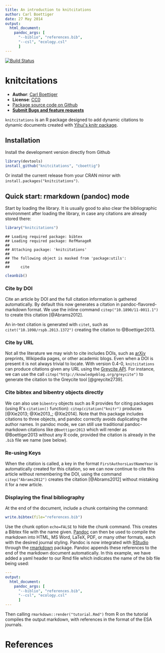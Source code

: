 ```yaml
---
title: An introduction to knitcitations
author: Carl Boettiger
date: 27 May 2014
output: 
  html_document:
    pandoc_args: [
      "--biblio", "references.bib",
      "--csl", "ecology.csl"
      ]
---
```


<!--
%\VignetteEngine{knitr::knitr}
%\VignetteIndexEntry{An introduction to knitcitations}
-->

[![Build Status](https://travis-ci.org/cboettig/knitcitations.svg)](https://travis-ci.org/cboettig/knitcitations)

knitcitations
=============



- **Author**: [Carl Boettiger](http://www.carlboettiger.info/)
- **License**: [CC0](http://creativecommons.org/publicdomain/zero/1.0/)
- [Package source code on Github](https://github.com/cboettig/knitcitations)
- [**Submit Bugs and feature requests**](https://github.com/cboettig/knitcitations/issues)


`knitcitations` is an R package designed to add dynamic citations to dynamic documents created with [Yihui's knitr package](https://github.com/yihui/knitr).



Installation 
------------

Install the development version directly from Github 

```r
library(devtools)
install_github("knitcitations", "cboettig")
```

Or install the current release from your CRAN mirror with `install.packages("knitcitations")`.  


Quick start: rmarkdown (pandoc) mode
------------------------------------

Start by loading the library.  It is usually good to also clear the bibliographic environment after loading the library, in case any citations are already stored there:  


```r
library("knitcitations")
```

```
## Loading required package: bibtex
## Loading required package: RefManageR
## 
## Attaching package: 'knitcitations'
## 
## The following object is masked from 'package:utils':
## 
##     cite
```

```r
cleanbib()
```




### Cite by DOI

Cite an article by DOI and the full citation information is gathered automatically. By default this now generates a citation in pandoc-flavored-markdown format. We use the inline command `citep("10.1890/11-0011.1")` to create this citation [@Abrams2012].  

An in-text citation is generated with `citet`, such as `citet("10.1098/rspb.2013.1372")` creating the citation to @Boettiger2013.  


### Cite by URL

Not all the literature we may wish to cite includes DOIs, such as [arXiv](http://arxiv.org) preprints, Wikipedia pages, or other academic blogs.  Even when a DOI is present it is not always trivial to locate.  With version 0.4-0, `knitcitations` can produce citations given any URL using the [Greycite API](http://greycite.knowledgeblog.org). For instance, we can use the call `citep("http://knowledgeblog.org/greycite")` to generate the citation to the Greycite tool [@greycite2739].  

### Cite bibtex and bibentry objects directly 

We can also use `bibentry` objects such as R provides for citing packages (using R's `citation()` function): `citep(citation("knitr")` produces [@Xie2013; @Xie2013_; @Xie2014].  Note that this package includes citations to three objects, and pandoc correctly avoids duplicating the author names.  In pandoc mode, we can still use traditional pandoc-markdown citations like `@Boettiger2013` which will render as @Boettiger2013 without any R code, provided the citation is already in the `.bib` file we name (see below).


### Re-using Keys

When the citation is called, a key in the format `FirstAuthorsLastNameYear` is automatically created for this citation, so we can now continue to cite this article without remembering the DOI, using the command `citep("Abrams2012")` creates the citation [@Abrams2012] without mistaking it for a new article.  


### Displaying the final bibliography

At the end of the document, include a chunk containing the command:


```r
write.bibtex(file="references.bib")
```

Use the chunk option `echo=FALSE` to hide the chunk command.  This creates a Bibtex file with the name given.  [Pandoc](http://johnmacfarlane.net/pandoc) can then be used to compile the markdown into HTML, MS Word, LaTeX, PDF, or many other formats, each with the desired journal styling. Pandoc is now integrated with [RStudio](http://rstudio.com) through the [rmarkdown](http://rmarkdown.rstudio.com) package.  Pandoc appends these references to the end of the markdown document automatically.  In this example, we have added a yaml header to our Rmd file which indicates the name of the bib file being used:

```yaml
---
output: 
  html_document:
    pandoc_args: [
      "--biblio", "references.bib",
      "--csl", "ecology.csl"
      ]
---
```


Then calling `rmarkdown::render("tutorial.Rmd")` from R on the tutorial compiles the output markdown, with references in the format of the ESA journals.  

# References





<!--

At the end of our document we can generate the traditional "References" or "Works Cited" list in a knitr block using the chunk option `results='asis'` to display as text rather than code:  


```r
bibliography()
```


- Peter A. Abrams, Lasse Ruokolainen, Brian J. Shuter, Kevin S. McCann,   (2012) Harvesting Creates Ecological Traps: Consequences of Invisible Mortality Risks in Predator–Prey Metacommunities.  *Ecology*  **93**  [10.1890/11-0011.1](http://dx.doi.org/10.1890/11-0011.1)
- Carl Boettiger,   (2012) knitcitations: Citations for knitr markdown files.  [https://github.com/cboettig/knitcitations](https://github.com/cboettig/knitcitations)
- Yihui Xie,   (2013) knitr: A general-purpose package for dynamic report generation in R.  [http://yihui.name/knitr/](http://yihui.name/knitr/)
- Phillip Lord,   (2012) Greycite.  *Knowledge Blog*  [http://knowledgeblog.org/greycite](http://knowledgeblog.org/greycite)


Other formats can be given as options to `bibliography`, as described in the help documentation, `?bibliography`.  For instance, we can specify the format as "markdown".  The custom formats "markdown" and "rdfa" take an additional argument, "ordering", which can specify what elements we want to print and what order they should be given in.  For instance, we can omit everything but the authors, year, and journal, given in that order:


```r
bibliography("markdown", ordering = c("authors", "year", "journal"))
```


- Peter A. Abrams, Lasse Ruokolainen, Brian J. Shuter, Kevin S. McCann,   (2012)  *Ecology*
- Carl Boettiger,   (2012)
- Yihui Xie,   (2013)
- Phillip Lord,   (2012)  *Knowledge Blog*


(Note that since version 0.5, "markdown" is the default and can be omitted)

### Links and tooltips

In-text citations are now linked by default to the article.  We can turn this on or off in a single citation like so: `citep("Abrams2012", linked=TRUE)`, creating the citation (<a href="http://dx.doi.org/10.1890/11-0011.1">Abrams _et. al._ 2012</a>).  We can toggle this behavior on or off globally using `cite_options(linked=TRUE)` at the beginning of our document.  


Using the popular javascript library from [bootstrap](http://twitter.github.com/bootstrap), we can tell `knitcitations` to include a javascript tooltip on mouseover.  (This effect will not work inside a github repo due the the lack of the javascript library, but can easily be deployed on a website, see Boettiger (2013). This function is off by default can be toggled on or off in the same way, `cite_options(tooltip=TRUE)`.  

![Screenshot of citation produced with a tooltip.](http://farm9.staticflickr.com/8233/8499745634_04a13fe93e_o.png)

## Semantics 

### CiTO  

Additional semantic markup can be added the the citations themselves, such as the reason for the citation.  For instance, we can identify that we have used the method from Shotton (2010) with the inline command `citet("10.1186/2041-1480-1-S1-S6", cito = "usesMethodIn")`.  

More discussion on using `knitcitations` for CITO and semantic markup can be found in Boettiger (2013).  



-->


